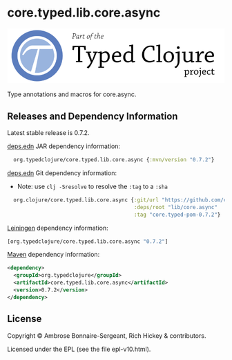 # core.typed.lib.core.async

<a href='http://typedclojure.org'><img src='images/part-of-typed-clojure-project.png'></a>

Type annotations and macros for core.async.

## Releases and Dependency Information

Latest stable release is 0.7.2.

[deps.edn](https://clojure.org/reference/deps_and_cli) JAR dependency information:

```clj
  org.typedclojure/core.typed.lib.core.async {:mvn/version "0.7.2"}
 ```

[deps.edn](https://clojure.org/reference/deps_and_cli) Git dependency information:

- Note: use `clj -Sresolve` to resolve the `:tag` to a `:sha`

```clj
  org.clojure/core.typed.lib.core.async {:git/url "https://github.com/clojure/core.typed"
                                         :deps/root "lib/core.async"
                                         :tag "core.typed-pom-0.7.2"}
```

[Leiningen](https://github.com/technomancy/leiningen) dependency information:

```clojure
[org.typedclojure/core.typed.lib.core.async "0.7.2"]
```

[Maven](https://maven.apache.org/) dependency information:

```XML
<dependency>
  <groupId>org.typedclojure</groupId>
  <artifactId>core.typed.lib.core.async</artifactId>
  <version>0.7.2</version>
</dependency>
```

## License

Copyright © Ambrose Bonnaire-Sergeant, Rich Hickey & contributors.

Licensed under the EPL (see the file epl-v10.html).
